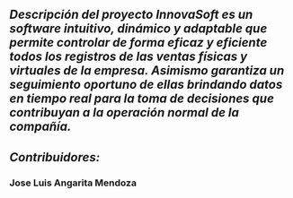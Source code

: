 ## ***Descripción del proyecto InnovaSoft es un software intuitivo, dinámico y adaptable que permite controlar de forma eficaz y eficiente todos los registros de las ventas físicas y virtuales de la empresa. Asimismo garantiza un seguimiento oportuno de ellas brindando datos en tiempo real para la toma de decisiones que contribuyan a la operación normal de la compañía.***

## ***Contribuidores:*** 

### **Jose Luis Angarita Mendoza**

